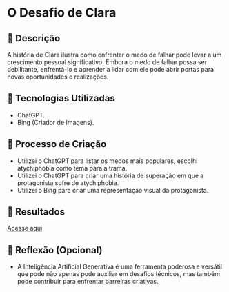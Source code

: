 # O Desafio de Clara

## 📒 Descrição
A história de Clara ilustra como enfrentar o medo de falhar pode levar a um crescimento pessoal significativo. Embora o medo de falhar possa ser debilitante, enfrentá-lo e aprender a lidar com ele pode abrir portas para novas oportunidades e realizações.

## 🤖 Tecnologias Utilizadas
* ChatGPT.
* Bing (Criador de Imagens).

## 🧐 Processo de Criação
* Utilizei o ChatGPT para listar os medos mais populares, escolhi atychiphobia como tema para a trama.
* Utilizei o ChatGPT para criar uma história de superação em que a protagonista sofre de atychiphobia.
* Utilizei o Bing para criar uma representação visual da protagonista.

## 🚀 Resultados
[Acesse aqui](https://github.com/Cehiim/lab-natty-or-not/blob/main/conto.md)

## 💭 Reflexão (Opcional)
* A Inteligência Artificial Generativa é uma ferramenta poderosa e versátil que pode não apenas pode auxiliar em desafios técnicos, mas também pode contribuir para enfrentar barreiras criativas.
